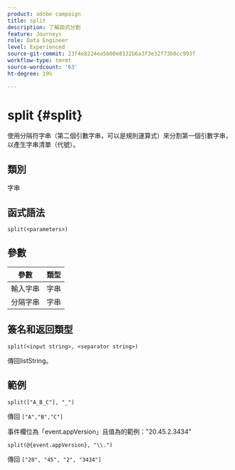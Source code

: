 ```yaml
---
product: adobe campaign
title: split
description: 了解函式分割
feature: Journeys
role: Data Engineer
level: Experienced
source-git-commit: 23f4e8224ea5b00e8132b6a3f3e32f73b0cc993f
workflow-type: tm+mt
source-wordcount: '63'
ht-degree: 19%

---
```


# split {#split}

使用分隔符字串（第二個引數字串，可以是規則運算式）來分割第一個引數字串，以產生字串清單（代號）。

## 類別

字串

## 函式語法

`split(<parameters>)`

## 參數

| 參數 | 類型 |
|-----------|------------------|
| 輸入字串 | 字串 |
| 分隔字串 | 字串 |

## 簽名和返回類型

`split(<input string>, <separator string>)`

傳回listString。

## 範例

`split(["A_B_C"], "_")`

傳回 `["A","B","C"]`

事件欄位為「event.appVersion」且值為的範例：&quot;20.45.2.3434&quot;

`split(@{event.appVersion}, "\\.")`

傳回 `["20", "45", "2", "3434"]`
